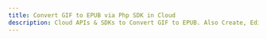 ---title: Convert GIF to EPUB via Php SDK in Clouddescription: Cloud APIs & SDKs to Convert GIF to EPUB. Also Create, Edit & Render Microsoft Word & OpenOffice documents in the Cloud.---